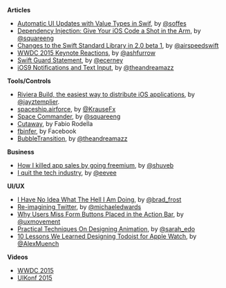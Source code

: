 **Articles**

* [Automatic UI Updates with Value Types in Swif](http://blog.soff.es/automatic-ui-updates-with-value-types/), by [@soffes](https://twitter.com/soffes)
* [Dependency Injection: Give Your iOS Code a Shot in the Arm](https://corner.squareup.com/2015/06/dependency-injection-in-objc.html), by [@squareeng](https://twitter.com/squareeng)
* [Changes to the Swift Standard Library in 2.0 beta 1](http://airspeedvelocity.net/2015/06/09/changes-to-the-swift-standard-library-in-2-0-beta-1/), by [@airspeedswift](https://twitter.com/airspeedswift)
* [WWDC 2015 Keynote Reactions](http://ashfurrow.com/blog/wwdc-2015-keynote-reactions/), by [@ashfurrow](https://twitter.com/ashfurrow)
* [Swift Guard Statement](http://ericcerney.com/swift-guard-statement/), by [@ecerney](https://twitter.com/ecerney)
* [iOS9 Notifications and Text Input](http://fancypixel.github.io/blog/2015/06/11/ios9-notifications-and-text-input/), by [@theandreamazz](https://twitter.com/theandreamazz)  

**Tools/Controls**

* [Riviera Build, the easiest way to distribute iOS applications](http://rivierabuild.com), by [@jayztemplier](https://twitter.com/jayztemplier).
* [spaceship.airforce](https://spaceship.airforce), by [@KrauseFx](https://twitter.com/KrauseFx)
* [Space Commander](https://github.com/square/spacecommander), by [@squareeng](https://twitter.com/squareeng)
* [Cutaway](https://github.com/fabiorodella/Cutaway), by Fabio Rodella
* [fbinfer](http://fbinfer.com/), by Facebook
* [BubbleTransition](https://github.com/andreamazz/BubbleTransition), by [@theandreamazz](https://twitter.com/theandreamazz)  

**Business**

* [How I killed app sales by going freemium](https://medium.com/@shuveb/how-i-killed-app-sales-by-going-freemium-31c04c60d2f2), by [@shuveb](https://twitter.com/shuveb)
* [I quit the tech industry](http://eev.ee/blog/2015/06/09/i-quit-the-tech-industry/), by [@eevee](https://twitter.com/eevee)

**UI/UX**

* [I Have No Idea What The Hell I Am Doing](http://bradfrost.com/blog/post/i-have-no-idea-what-the-hell-i-am-doing/), by [@brad_frost](https://twitter.com/brad_frost)
* [Re-imagining Twitter](https://medium.com/@michaeledwards/re-imaging-twitter-ea4e1139fe12), by [@michaeledwards](https://twitter.com/michaeledwards)
* [Why Users Miss Form Buttons Placed in the Action Bar](http://uxmovement.com/mobile/why-users-miss-form-buttons-placed-in-the-action-bar/), by [@uxmovement](https://twitter.com/uxmovement)
* [Practical Techniques On Designing Animation](http://www.smashingmagazine.com/2015/06/08/practical-techniques-on-designing-animation/), by [@sarah_edo](https://twitter.com/sarah_edo)
* [10 Lessons We Learned Designing Todoist for Apple Watch](https://blog.todoist.com/2015/06/10/10-lessons-learned-designing-todoist-apple-watch/), by [@AlexMuench](https://twitter.com/AlexMuench)


**Videos**

* [WWDC 2015](https://developer.apple.com/videos/wwdc/2015/)
* [UIKonf 2015](https://www.youtube.com/playlist?list=PLdr22uU_wISpW6XI1J0S7Lp-X8Km-HaQW)
